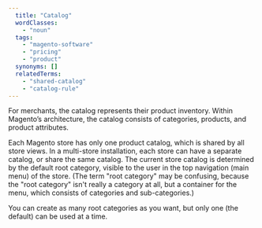 ```yaml
---
  title: "Catalog"
  wordClasses:
    - "noun"
  tags:
    - "magento-software"
    - "pricing"
    - "product"
  synonyms: []
  relatedTerms:
    - "shared-catalog"
    - "catalog-rule"
---
```

For merchants, the catalog represents their product inventory. Within Magento’s architecture, the catalog consists of categories, products, and product attributes.

Each Magento store has only one product catalog, which is shared by all store views. In a multi-store installation, each store can have a separate catalog, or share the same catalog.
The current store catalog is determined by the default root category, visible to the user in the top navigation (main menu) of the store. (The term "root category"  may be confusing, because the "root category" isn't really a category at all, but a container for the menu, which consists of categories and sub-categories.)

You can create as many root categories as you want, but only one (the default) can be used at a time.
